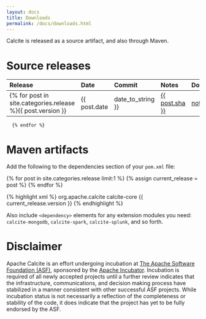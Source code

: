 ```yaml
---
layout: docs
title: Downloads
permalink: /docs/downloads.html
---
```


<!--
{% comment %}
Licensed to the Apache Software Foundation (ASF) under one or more
contributor license agreements.  See the NOTICE file distributed with
this work for additional information regarding copyright ownership.
The ASF licenses this file to you under the Apache License, Version 2.0
(the "License"); you may not use this file except in compliance with
the License.  You may obtain a copy of the License at

http://www.apache.org/licenses/LICENSE-2.0

Unless required by applicable law or agreed to in writing, software
distributed under the License is distributed on an "AS IS" BASIS,
WITHOUT WARRANTIES OR CONDITIONS OF ANY KIND, either express or implied.
See the License for the specific language governing permissions and
limitations under the License.
{% endcomment %}
-->

Calcite is released as a source artifact, and also through Maven.

# Source releases

Release          | Date       | Commit   | Notes | Download
:--------------- | :--------- | :------- | :---- | :-------
{% for post in site.categories.release %}{{ post.version }} | {{ post.date | date_to_string }} | <a href="https://github.com/apache/incubator-calcite/commit/{{ post.sha }}">{{ post.sha }}</a> | <a href="history.html#{{ post.tag }}">notes</a> | <a href="http://{% if forloop.index0 < 2 %}www.apache.org/dyn/closer.cgi{% else %}archive.apache.org/dist{% endif %}/incubator/calcite/{% if post.fullVersion %}{{ post.fullVersion }}{% else %}apache-calcite-{{ post.version }}{% endif %}">src</a>
      {% endfor %}

# Maven artifacts

Add the following to the dependencies section of your `pom.xml` file:

{% for post in site.categories.release limit:1 %}
{% assign current_release = post %}
{% endfor %}

{% highlight xml %}
<dependencies>
  <dependency>
    <groupId>org.apache.calcite</groupId>
    <artifactId>calcite-core</artifactId>
    <version>{{ current_release.version }}</version>
  </dependency>
</dependencies>
{% endhighlight %}

Also include `<dependency>` elements for any extension modules you
need: `calcite-mongodb`, `calcite-spark`, `calcite-splunk`, and so
forth.

# Disclaimer

Apache Calcite is an effort undergoing incubation at
[The Apache Software Foundation (ASF)](http://www.apache.org),
sponsored by the [Apache Incubator](http://incubator.apache.org/).
Incubation is required of all newly accepted projects
until a further review indicates that the infrastructure,
communications, and decision making process have stabilized in a
manner consistent with other successful ASF projects. While
incubation status is not necessarily a reflection of the
completeness or stability of the code, it does indicate that the
project has yet to be fully endorsed by the ASF.
